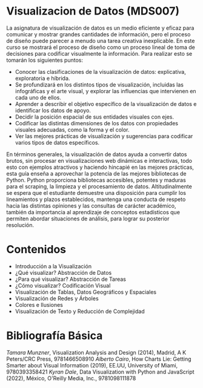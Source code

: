 # Visualizacion de Datos (MDS007)

La asignatura de visualización de datos es un medio eficiente y eficaz para comunicar y mostrar grandes cantidades de información, pero el proceso de diseño puede parecer a menudo una tarea creativa inexplicable. En este curso se mostrará el proceso de diseño como un proceso lineal de toma de decisiones para codificar visualmente la información.  Para realizar esto se tomarán los siguientes puntos:

* Conocer las clasificaciones de la visualización de datos: explicativa, exploratoria e híbrida. 
* Se profundizará en los distintos tipos de visualización, incluidas las infográficas y el arte visual, y explorar las influencias que intervienen en cada uno de ellos.   
* Aprender a describir el objetivo específico de la visualización de datos e identificar los datos de apoyo.
* Decidir la posición espacial de sus entidades visuales con ejes.
* Codificar las distintas dimensiones de los datos con propiedades visuales adecuadas, como la forma y el color.
* Ver las mejores prácticas de visualización y sugerencias para codificar varios tipos de datos específicos.

En términos generales, la visualización de datos ayuda a convertir datos brutos, sin procesar en visualizaciones web dinámicas e interactivas, todo esto con ejemplos atractivos y haciendo hincapié en las mejores prácticas, esta guía enseña a aprovechar la potencia de las mejores bibliotecas de Python. Python proporciona bibliotecas accesibles, potentes y maduras para el scraping, la limpieza y el procesamiento de datos. Altitudinalmente se espera que el estudiante demuestre una disposición para cumplir los lineamientos y plazos establecidos, mantenga una conducta de respeto hacia las distintas opiniones y las consultas de carácter académico, también da importancia al aprendizaje de conceptos estadísticos que permiten abordar situaciones de análisis, para lograr su posterior resolución.

# Contenidos

* Introducción a la Visualización
* ¿Qué visualizar? Abstracción de Datos
* ¿Para qué visualizar? Abstracción de Tareas
* ¿Cómo visualizar? Codificación Visual
* Visualización de Tablas, Datos Geográficos y Espaciales
* Visualización de Redes y Árboles
* Colores e Ilusiones
* Visualización de Texto y Reducción de Complejidad

# Bibliografía Básica

*Tamara Munzner*, Visualization Analysis and Design (2014), Madrid, A K Peters/CRC Press, 9781466508910
*Alberto Cairo*, How Charts Lie: Getting Smarter about Visual Information (2019), EE.UU, University of Miami, 9780393358421
*Kyran Dale*, Data Visualization with Python and JavaScript (2022), México, O'Reilly Media, Inc.,	9781098111878


